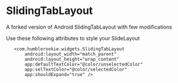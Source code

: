 # SlidingTabLayout
A forked version of Android  SlidingTabLayout with few modifications

Use these following attributes to style your SlideLayout 

 ``` 
 	<com.humblerookie.widgets.SlidingTabLayout
		android:layout_width="match_parent"
		android:layout_height="wrap_content"
		app:defaultTextColor="@color/unselectedColor"
		app:selTextColor="@color/selectedColor"
		app:shouldExpand="true" />
```
